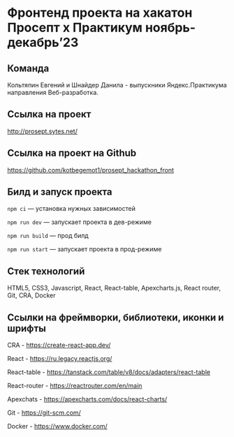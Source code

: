 # Фронтенд проекта на хакатон Просепт х Практикум ноябрь-декабрь’23

## Команда

Кольтяпин Евгений и Шнайдер Данила - выпускники Яндекс.Практикума направления Веб-разработка.

## Ссылка на проект

http://prosept.sytes.net/

## Ссылка на проект на Github

https://github.com/kotbegemot1/prosept_hackathon_front

## Билд и запуск проекта

`npm ci` — установка нужных зависимостей

`npm run dev` — запускает проекта в дев-режиме

`npm run build` — прод билд

`npm run start` — запускает проекта в прод-режиме

## Стек технологий

HTML5, CSS3, Javascript, React, React-table, Apexcharts.js, React router, Git, CRA, Docker

## Ссылки на фреймворки, библиотеки, иконки и шрифты

CRA - https://create-react-app.dev/

React - https://ru.legacy.reactjs.org/

React-table - https://tanstack.com/table/v8/docs/adapters/react-table

React-router - https://reactrouter.com/en/main

Apexchats - https://apexcharts.com/docs/react-charts/

Git - https://git-scm.com/

Docker - https://www.docker.com/

